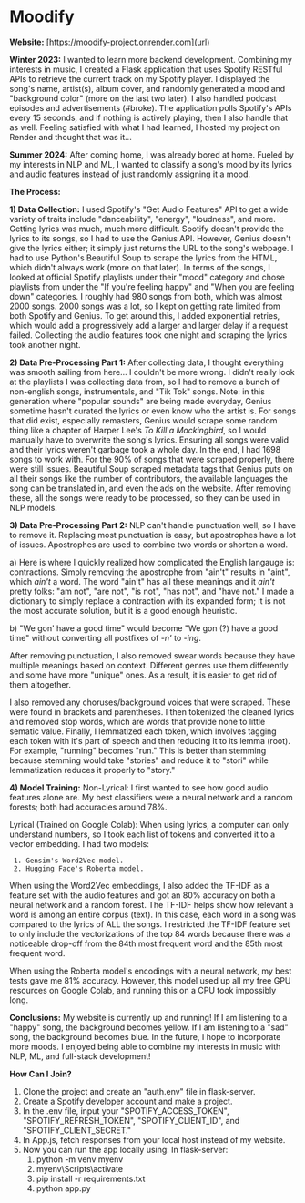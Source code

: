 # Moodify
**Website:** [https://moodify-project.onrender.com](url)

**Winter 2023:** 
I wanted to learn more backend development. Combining my interests in music, I created a Flask application that uses Spotify RESTful APIs to retrieve the current track on my Spotify player. I displayed the song's name, artist(s), album cover, and randomly generated a mood and "background color" (more on the last two later). I also handled podcast episodes and advertisements (#broke). The application polls Spotify's APIs every 15 seconds, and if nothing is actively playing, then I also handle that as well. Feeling satisfied with what I had learned, I hosted my project on Render and thought that was it...

**Summer 2024:** 
After coming home, I was already bored at home. Fueled by my interests in NLP and ML, I wanted to classify a song's mood by its lyrics and audio features instead of just randomly assigning it a mood.

**The Process:**

**1) Data Collection:**
   I used Spotify's "Get Audio Features" API to get a wide variety of traits include "danceability", "energy", "loudness", and more. Getting lyrics was much, much more difficult. Spotify doesn't provide the lyrics to its songs, so I had to use the Genius API. However, Genius doesn't give the lyrics either; it simply just returns the URL to the song's webpage. I had to use Python's Beautiful Soup to scrape the lyrics from the HTML, which didn't always work (more on that later).
   In terms of the songs, I looked at official Spotify playlists under their "mood" category and chose playlists from under the "If you're feeling happy" and "When you are feeling down" categories. I roughly had 980 songs from both, which was almost 2000 songs.
   2000 songs was a lot, so I kept on getting rate limited from both Spotify and Genius. To get around this, I added exponential retries, which would add a progressively add a larger and larger delay if a request failed. Collecting the audio features took one night and scraping the lyrics took another night.
   
**2) Data Pre-Processing Part 1:**
   After collecting data, I thought everything was smooth sailing from here... I couldn't be more wrong. I didn't really look at the playlists I was collecting data from, so I had to remove a bunch of non-english songs, instrumentals, and "Tik Tok" songs. Note: in this generation where "popular sounds" are being made everyday, Genius sometime hasn't curated the lyrics or even know who the artist is. For songs that did exist, especially remasters, Genius would scrape some random thing like a chapter of Harper Lee's *To Kill a Mockingbird*, so I would manually have to overwrite the song's lyrics. Ensuring all songs were valid and their lyrics weren't garbage took a whole day. In the end, I had 1698 songs to work with.
   For the 90% of songs that were scraped properly, there were still issues. Beautiful Soup scraped metadata tags that Genius puts on all their songs like the number of contributors, the available languages the song can be translated in, and even the ads on the website. After removing these, all the songs were ready to be processed, so they can be used in NLP models.
   
**3) Data Pre-Processing Part 2:**
   NLP can't handle punctuation well, so I have to remove it. Replacing most punctuation is easy, but apostrophes have a lot of issues. Apostrophes are used to combine two words or shorten a word.
   
   a) Here is where I quickly realized how complicated the English langauge is: contractions. Simply removing the apostrophe from "ain't" results in "aint", which *ain't* a word. The word "ain't" has all these meanings and it *ain't* pretty folks: "am not", "are not", "is not", "has not", and "have not." I made a dictionary to simply replace a contraction with its expanded form; it is not the most accurate solution, but it is a good enough heuristic.
   
   b) "We gon' have a good time" would become "We gon (?) have a good time" without converting all postfixes of *-n'* to *-ing*.
   
After removing punctuation, I also removed swear words because they have multiple meanings based on context. Different genres use them differently and some have more "unique" ones. As a result, it is easier to get rid of them altogether.

I also removed any choruses/background voices that were scraped. These were found in brackets and parentheses.
I then tokenized the cleaned lyrics and removed stop words, which are words that provide none to little sematic value.
Finally, I lemmatized each token, which involves tagging each token with it's part of speech and then reducing it to its lemma (root). For example, "running" becomes "run." This is better than stemming because stemming would take "stories" and reduce it to "stori" while lemmatization reduces it properly to "story."

**4) Model Training:**
   Non-Lyrical:
   I first wanted to see how good audio features alone are. My best classifiers were a neural network and a random forests; both had accuracies around 78%.

   Lyrical (Trained on Google Colab):
   When using lyrics, a computer can only understand numbers, so I took each list of tokens and converted it to a vector embedding. I had two models:
   
     1. Gensim's Word2Vec model.
     2. Hugging Face's Roberta model.
     
When using the Word2Vec embeddings, I also added the TF-IDF as a feature set with the audio features and got an 80% accuracy on both a neural network and a random forest. The TF-IDF helps show how relevant a word is among an entire corpus (text). In this case, each word in a song was compared to the lyrics of ALL the songs. I restricted the TF-IDF feature set to only include the vectorizations of the top 84 words because there was a noticeable drop-off from the 84th most frequent word and the 85th most frequent word.

When using the Roberta model's encodings with a neural network, my best tests gave me 81% accuracy. However, this model used up all my free GPU resources on Google Colab, and running this on a CPU took impossibly long.

**Conclusions:**
My website is currently up and running! If I am listening to a "happy" song, the background becomes yellow. If I am listening to a "sad" song, the background becomes blue. In the future, I hope to incorporate more moods. I enjoyed being able to combine my interests in music with NLP, ML, and full-stack development!

**How Can I Join?**
1. Clone the project and create an "auth.env" file in flask-server.
2. Create a Spotify developer account and make a project.
3. In the .env file, input your "SPOTIFY_ACCESS_TOKEN", "SPOTIFY_REFRESH_TOKEN", "SPOTIFY_CLIENT_ID", and "SPOTIFY_CLIENT_SECRET."
4. In App.js, fetch responses from your local host instead of my website.
5. Now you can run the app locally using:
  In flask-server:
   1. python -m venv myenv
   2. myenv\Scripts\activate
   3. pip install -r requirements.txt
   4. python app.py
